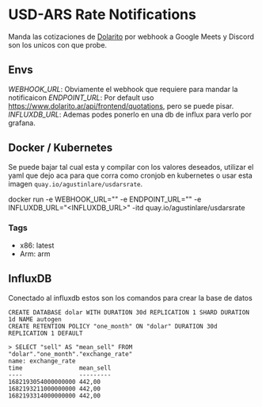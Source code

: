 # USD-ARS Rate Notifications

Manda las cotizaciones de [Dolarito](https://www.dolarito.ar/) por webhook a Google Meets y Discord son los unicos con que probe.

## Envs

*WEBHOOK_URL*: Obviamente el webhook que requiere para mandar la notificaicon
*ENDPOINT_URL*: Por default uso https://www.dolarito.ar/api/frontend/quotations, pero se puede pisar.
*INFLUXDB_URL*: Ademas podes ponerlo en una db de influx para verlo por grafana.

## Docker / Kubernetes

Se puede bajar tal cual esta y compilar con los valores deseados, utilizar el yaml que dejo aca para que corra como cronjob en kubernetes o usar esta imagen `quay.io/agustinlare/usdarsrate`.

docker run -e WEBHOOK_URL="<WEBHOOK>" -e ENDPOINT_URL="<ENDPOINT>" -e INFLUXDB_URL="<INFLUXDB_URL>" -itd quay.io/agustinlare/usdarsrate

### Tags
* x86: latest
* Arm: arm

## InfluxDB

Conectado al influxdb estos son los comandos para crear la base de datos

```
CREATE DATABASE dolar WITH DURATION 30d REPLICATION 1 SHARD DURATION 1d NAME autogen
CREATE RETENTION POLICY "one_month" ON "dolar" DURATION 30d REPLICATION 1 DEFAULT
```

```
> SELECT "sell" AS "mean_sell" FROM "dolar"."one_month"."exchange_rate"
name: exchange_rate
time                mean_sell
----                ---------
1682193054000000000 442,00
1682193211000000000 442,00
1682193314000000000 442,00
```